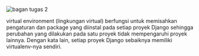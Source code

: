 


![bagan tugas 2](https://user-images.githubusercontent.com/112617425/190317100-6592aea8-08d1-45fb-a8a3-6a9780b7fe4c.png)


virtual environment (lingkungan virtual) berfungsi untuk memisahkan pengaturan dan package yang diinstal pada setiap proyek Django sehingga perubahan yang dilakukan pada satu proyek tidak mempengaruhi proyek lainnya. Dengan kata lain, setiap proyek Django sebaiknya memiliki virtualenv-nya sendiri.
